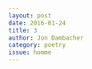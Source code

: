 ```yaml
---
layout: post 
date: 2016-01-24
title: 3
author: Jon Dambacher
category: poetry
issue: homme
---
```

